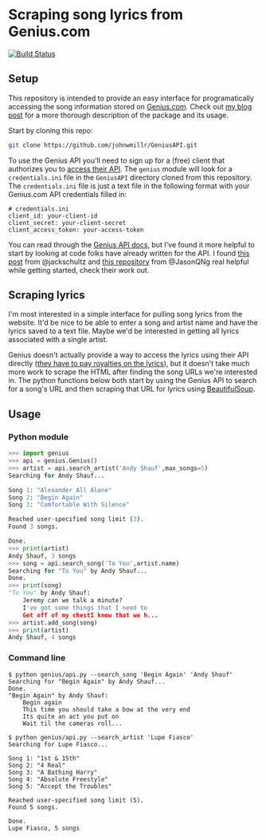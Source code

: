 # Scraping song lyrics from Genius.com

[![Build Status](https://travis-ci.org/johnwmillr/GeniusAPI.svg?branch=master)](https://travis-ci.org/johnwmillr/GeniusAPI)

## Setup
This repository is intended to provide an easy interface for programatically accessing the song information stored on [Genius.com](https://www.genius.com). Check out [my blog post](http://www.johnwmillr.com/blog/2017/scraping-genius-lyrics) for a more thorough description of the package and its usage.

Start by cloning this repo:

```bash
git clone https://github.com/johnwmillr/GeniusAPI.git
```

To use the Genius API you'll need to sign up for a (free) client that authorizes you to [access their API](http://genius.com/api-clients). The `genius` module will look for a `credentials.ini` file in the `GeniusAPI` directory cloned from this repository. The `credentials.ini` file is just a text file in the following format with your Genius.com API credentials filled in:
```
# credentials.ini
client_id: your-client-id
client_secret: your-client-secret
client_access_token: your-access-token
```

You can read through the [Genius API docs](https://docs.genius.com/), but I've found it more helpful to start by looking at code folks have already written for the API. I found [this post](https://bigishdata.com/2016/09/27/getting-song-lyrics-from-geniuss-api-scraping) from @jackschultz and [this repository](https://github.com/jasonqng/genius-lyrics-search) from @JasonQNg real helpful while getting started, check their work out.


## Scraping lyrics
I'm most interested in a simple interface for pulling song lyrics from the website. It'd be nice to be able to enter a song and artist name and have the lyrics saved to a text file. Maybe we'd be interested in getting all lyrics associated with a single artist.

Genius doesn't actually provide a way to access the lyrics using their API directly ([they have to pay royalties on the lyrics](https://www.nytimes.com/2014/05/07/business/media/rap-genius-website-agrees-to-license-with-music-publishers.html?ref=oembed&_r=0)), but it doesn't take much more work to scrape the HTML after finding the song URLs we're interested in. The python functions below both start by using the Genius API to search for a song's URL and then scraping that URL for lyrics using [BeautifulSoup](https://www.crummy.com/software/BeautifulSoup/bs4/doc/).

## Usage
### Python module
```python
>>> import genius
>>> api = genius.Genius()
>>> artist = api.search_artist('Andy Shauf',max_songs=5)
Searching for Andy Shauf...

Song 1: "Alexander All Alone"
Song 2: "Begin Again"
Song 3: "Comfortable With Silence"

Reached user-specified song limit (3).
Found 3 songs.

Done.
>>> print(artist)
Andy Shauf, 3 songs
>>> song = api.search_song('To You',artist.name)
Searching for "To You" by Andy Shauf...
Done.
>>> print(song)
"To You" by Andy Shauf:
    Jeremy can we talk a minute?
    I've got some things that I need to
    Get off of my chestI know that we h...
>>> artist.add_song(song)
>>> print(artist)
Andy Shauf, 4 songs
```

### Command line
```
$ python genius/api.py --search_song 'Begin Again' 'Andy Shauf'
Searching for "Begin Again" by Andy Shauf...
Done.
"Begin Again" by Andy Shauf:
    Begin again
    This time you should take a bow at the very end
    Its quite an act you put on
    Wait til the cameras roll...

$ python genius/api.py --search_artist 'Lupe Fiasco'
Searching for Lupe Fiasco...

Song 1: "1st & 15th"
Song 2: "4 Real"
Song 3: "A Bathing Harry"
Song 4: "Absolute Freestyle"
Song 5: "Accept the Troubles"

Reached user-specified song limit (5).
Found 5 songs.

Done.
Lupe Fiasco, 5 songs
```

